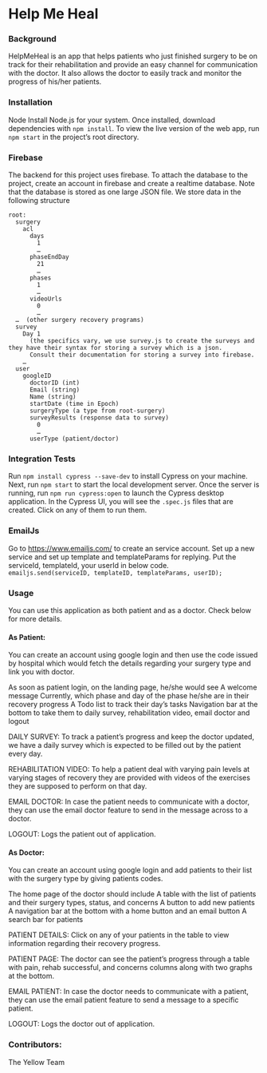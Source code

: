 # Help Me Heal

### Background

HelpMeHeal is an app that helps patients who just finished surgery to be on track for their rehabilitation and provide an easy channel for communication with the doctor. It also allows the doctor to easily track and monitor the progress of his/her patients.

### Installation
Node
Install Node.js for your system. Once installed, download dependencies with `npm install`. To view the live version of the web app, run `npm start` in the project’s  root directory. 

### Firebase
The backend for this project uses firebase. To attach the database to the project, create an account in firebase and create a realtime database. Note that the database is stored as one large JSON file. We store data in the following structure
```
root:
  surgery
    acl 
      days 
        1
        …
      phaseEndDay
        21
        …
      phases
        1
        …
      videoUrls
        0
        …
  …  (other surgery recovery programs)
  survey
    Day 1
      (the specifics vary, we use survey.js to create the surveys and they have their syntax for storing a survey which is a json. 
      Consult their documentation for storing a survey into firebase. 
    …
  user 
    googleID 
      doctorID (int)
      Email (string)
      Name (string)
      startDate (time in Epoch)
      surgeryType (a type from root-surgery)
      surveyResults (response data to survey)
        0
        …
      userType (patient/doctor)
```
### Integration Tests
Run `​​npm install cypress --save-dev` to install Cypress on your machine. Next, run `npm start` to start the local development server. Once the server is running, run `npm run cypress:open` to launch the Cypress desktop application. In the Cypress UI, you will see the `.spec.js` files that are created. Click on any of them to run them.

### EmailJs 
Go to https://www.emailjs.com/ to create an service account. Set up a new service and set up template and templateParams for replying. Put the serviceId, templateId, your userId in below code. <br />
`emailjs.send(serviceID, templateID, templateParams, userID);`

### Usage
You can use this application as both patient and as a doctor. Check below for more details.

#### As Patient:
You can create an account using google login and then use the code issued by hospital which would fetch the details regarding your surgery type and link you with doctor.

As soon as patient login, on the landing page, he/she would see
A welcome message
Currently, which phase and day of the phase he/she are in their recovery progress
A Todo list to track their day’s tasks
Navigation bar at the bottom to take them to daily survey, rehabilitation video, email doctor and logout

DAILY SURVEY: 
To track a patient’s progress and keep the doctor updated, we have a daily survey which is expected to be filled out by the patient every day.

REHABILITATION VIDEO:
To help a patient deal with varying pain levels at varying stages of recovery they are provided with videos of the exercises they are supposed to perform on that day.

EMAIL DOCTOR:
In case the patient needs to communicate with a doctor, they can use the email doctor feature to send in the message across to a doctor.

LOGOUT:
Logs the patient out of application.

#### As Doctor:

You can create an account using google login and add patients to their list with the surgery type by giving patients codes.

The home page of the doctor should include
A table with the list of patients and their surgery types, status, and concerns
A button to add new patients
A navigation bar at the bottom with a home button and an email button
A search bar for patients

PATIENT DETAILS:
Click on any of your patients in the table to view information regarding their recovery progress.

PATIENT PAGE: 
The doctor can see the patient’s progress through a table with pain, rehab successful, and concerns columns along with two graphs at the bottom.

EMAIL PATIENT:
In case the doctor needs to communicate with a patient, they can use the email patient feature to send a message to a specific patient.

LOGOUT:
Logs the doctor out of application.

### Contributors: 
The Yellow Team
